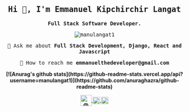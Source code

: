 <h2 align = "center" class = "text-purple"> <samp> <strong> Hi 👋, I'm Emmanuel Kipchirchir Langat </strong> </samp> </h2>
<p align = "center"> <samp> <strong> Full Stack Software Developer. </strong> </samp> </p>
<p align = "center"> <samp> <img src = https: //komarev.com/ghpvc/? username = manulangat1 alt = manulangat1 /> </samp> </p>

<p align = "center"> <samp> 💬 Ask me about <strong> Full Stack Development, Django, React and Javascript </strong> </samp> </p>

<p align = "center"> <samp> 🦾 How to reach me <strong>emmanuelthedeveloper@gmail.com</€</samp> </p>

<p align = 'center'>
 <!-- <img src = https: //github-readme-stats.vercel.app/api? username = manulangat1 & show_icons = true alt = manulangat1 /> -->
 [![Anurag's github stats](https://github-readme-stats.vercel.app/api?username=manulangat1)](https://github.com/anuraghazra/github-readme-stats)
</ P>


<p align = "center">
<a href=https://dev.to/manulangat1 target="_blank"> <img align = "center" src = https: //cdn.jsdelivr.net/npm/simple-icons@3.0.1/icons /dev-dot-to.svg alt = "@ manulangat1" height = "30" width = "30" /> </a>
<a href=https://twitter.com/LangatIts target="_blank"> <img align = "center" src = https: //cdn.jsdelivr.net/npm/simple-icons@3.0.1/icons /twitter.svg alt = "@ LangatIts" height = "20" width = "20" /> </a>
<a href=https://www.linkedin.com/in/emmanuel-langat-7b547a158/ target="_blank"> <img align = "center" src = https: //cdn.jsdelivr.net/npm/simple-icons@ 3.0.1 / icons / linkedin.svg alt = "emmanuel-langat-7b547a158" height = "20" width = "20" /> </a>
</ P>